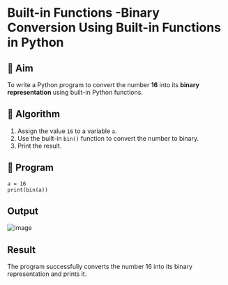 # Built-in Functions -Binary Conversion Using Built-in Functions in Python

## 🎯 Aim
To write a Python program to convert the number **16** into its **binary representation** using built-in Python functions.

## 🧠 Algorithm
1. Assign the value `16` to a variable `a`.
2. Use the built-in `bin()` function to convert the number to binary.
3. Print the result.

## 🧾 Program
```
a = 16
print(bin(a))
```

## Output
![image](https://github.com/user-attachments/assets/23e036bf-9310-495e-8883-0a068b5cece1)


## Result

The program successfully converts the number 16 into its binary representation and prints it.

